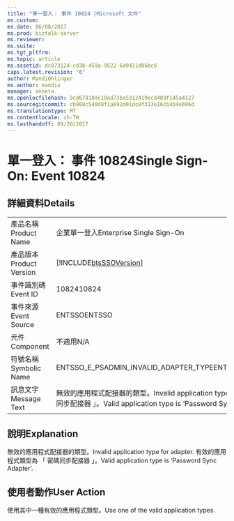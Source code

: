 ```yaml
---
title: "單一登入： 事件 10824 |Microsoft 文件"
ms.custom: 
ms.date: 06/08/2017
ms.prod: biztalk-server
ms.reviewer: 
ms.suite: 
ms.tgt_pltfrm: 
ms.topic: article
ms.assetid: dc073124-cd3b-459a-9522-649411d06bc6
caps.latest.revision: "6"
author: MandiOhlinger
ms.author: mandia
manager: anneta
ms.openlocfilehash: 9cd67818dc10ad73ba5312419ecd489f145a4127
ms.sourcegitcommit: cb908c540d8f1a692d01dc8f313e16cb4b4e696d
ms.translationtype: MT
ms.contentlocale: zh-TW
ms.lasthandoff: 09/20/2017
---
```

# <a name="single-sign-on-event-10824"></a><span data-ttu-id="9d470-102">單一登入： 事件 10824</span><span class="sxs-lookup"><span data-stu-id="9d470-102">Single Sign-On: Event 10824</span></span>
## <a name="details"></a><span data-ttu-id="9d470-103">詳細資料</span><span class="sxs-lookup"><span data-stu-id="9d470-103">Details</span></span>  
  
|||  
|-|-|  
|<span data-ttu-id="9d470-104">產品名稱</span><span class="sxs-lookup"><span data-stu-id="9d470-104">Product Name</span></span>|<span data-ttu-id="9d470-105">企業單一登入</span><span class="sxs-lookup"><span data-stu-id="9d470-105">Enterprise Single Sign-On</span></span>|  
|<span data-ttu-id="9d470-106">產品版本</span><span class="sxs-lookup"><span data-stu-id="9d470-106">Product Version</span></span>|[!INCLUDE[btsSSOVersion](../includes/btsssoversion-md.md)]|  
|<span data-ttu-id="9d470-107">事件識別碼</span><span class="sxs-lookup"><span data-stu-id="9d470-107">Event ID</span></span>|<span data-ttu-id="9d470-108">10824</span><span class="sxs-lookup"><span data-stu-id="9d470-108">10824</span></span>|  
|<span data-ttu-id="9d470-109">事件來源</span><span class="sxs-lookup"><span data-stu-id="9d470-109">Event Source</span></span>|<span data-ttu-id="9d470-110">ENTSSO</span><span class="sxs-lookup"><span data-stu-id="9d470-110">ENTSSO</span></span>|  
|<span data-ttu-id="9d470-111">元件</span><span class="sxs-lookup"><span data-stu-id="9d470-111">Component</span></span>|<span data-ttu-id="9d470-112">不適用</span><span class="sxs-lookup"><span data-stu-id="9d470-112">N/A</span></span>|  
|<span data-ttu-id="9d470-113">符號名稱</span><span class="sxs-lookup"><span data-stu-id="9d470-113">Symbolic Name</span></span>|<span data-ttu-id="9d470-114">ENTSSO_E_PSADMIN_INVALID_ADAPTER_TYPE</span><span class="sxs-lookup"><span data-stu-id="9d470-114">ENTSSO_E_PSADMIN_INVALID_ADAPTER_TYPE</span></span>|  
|<span data-ttu-id="9d470-115">訊息文字</span><span class="sxs-lookup"><span data-stu-id="9d470-115">Message Text</span></span>|<span data-ttu-id="9d470-116">無效的應用程式配接器的類型。</span><span class="sxs-lookup"><span data-stu-id="9d470-116">Invalid application type for adapter.</span></span> <span data-ttu-id="9d470-117">有效的應用程式類型為 「 密碼同步配接器 」。</span><span class="sxs-lookup"><span data-stu-id="9d470-117">Valid application type is ‘Password Sync Adapter’.</span></span>|  
  
## <a name="explanation"></a><span data-ttu-id="9d470-118">說明</span><span class="sxs-lookup"><span data-stu-id="9d470-118">Explanation</span></span>  
 <span data-ttu-id="9d470-119">無效的應用程式配接器的類型。</span><span class="sxs-lookup"><span data-stu-id="9d470-119">Invalid application type for adapter.</span></span> <span data-ttu-id="9d470-120">有效的應用程式類型為 「 密碼同步配接器 」。</span><span class="sxs-lookup"><span data-stu-id="9d470-120">Valid application type is ‘Password Sync Adapter’.</span></span>  
  
## <a name="user-action"></a><span data-ttu-id="9d470-121">使用者動作</span><span class="sxs-lookup"><span data-stu-id="9d470-121">User Action</span></span>  
 <span data-ttu-id="9d470-122">使用其中一種有效的應用程式類型。</span><span class="sxs-lookup"><span data-stu-id="9d470-122">Use one of the valid application types.</span></span>